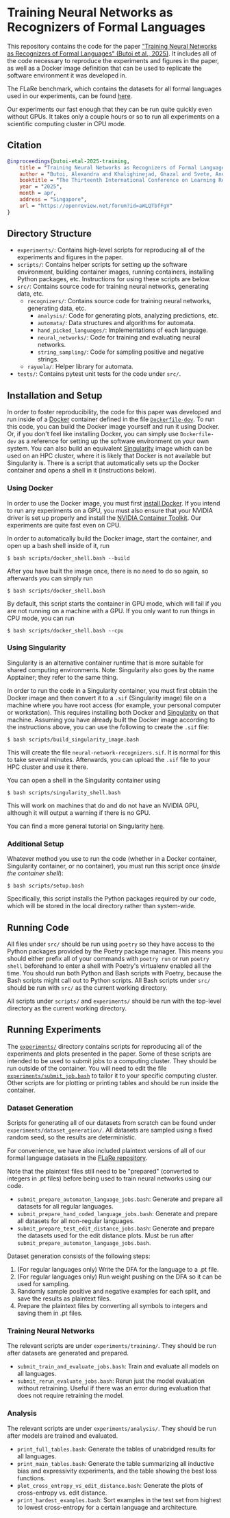 # Training Neural Networks as Recognizers of Formal Languages

This repository contains the code for the paper
["Training Neural Networks as Recognizers of Formal Languages" (Butoi et al., 2025)](https://openreview.net/forum?id=aWLQTbfFgV).
It includes all of the code necessary to reproduce the experiments and figures
in the paper, as well as a Docker image definition that can be used to
replicate the software environment it was developed in.

The FLaRe benchmark, which contains the datasets for all formal languages used
in our experiments, can be found [here](https://github.com/rycolab/flare).

Our experiments our fast enough that they can be run quite quickly even without
GPUs. It takes only a couple hours or so to run all experiments on a scientific
computing cluster in CPU mode.

## Citation

```bibtex
@inproceedings{butoi-etal-2025-training,
    title = "Training Neural Networks as Recognizers of Formal Languages",
    author = "Butoi, Alexandra and Khalighinejad, Ghazal and Svete, Anej and Valvoda, Josef and Cotterell, Ryan and DuSell, Brian",
    booktitle = "The Thirteenth International Conference on Learning Representations",
    year = "2025",
    month = apr,
    address = "Singapore",
    url = "https://openreview.net/forum?id=aWLQTbfFgV"
}
```

## Directory Structure

* `experiments/`: Contains high-level scripts for reproducing all of the
  experiments and figures in the paper.
* `scripts/`: Contains helper scripts for setting up the software environment,
  building container images, running containers, installing Python packages,
  etc. Instructions for using these scripts are below.
* `src/`: Contains source code for training neural networks,
  generating data, etc.
  * `recognizers/`: Contains source code for training neural networks,
    generating data, etc.
    * `analysis/`: Code for generating plots, analyzing predictions, etc.
    * `automata/`: Data structures and algorithms for automata.
    * `hand_picked_languages/`: Implementations of each language.
    * `neural_networks/`: Code for training and evaluating neural networks.
    * `string_sampling/`: Code for sampling positive and negative strings.
  * `rayuela/`: Helper library for automata.
* `tests/`: Contains pytest unit tests for the code under `src/`.

## Installation and Setup

In order to foster reproducibility, the code for this paper was developed and
run inside of a [Docker](https://www.docker.com/) container defined in the file
[`Dockerfile-dev`](Dockerfile-dev). To run this code, you can build the
Docker image yourself and run it using Docker. Or, if you don't feel like
installing Docker, you can simply use `Dockerfile-dev` as a reference for
setting up the software environment on your own system. You can also build
an equivalent [Singularity](https://sylabs.io/docs/#singularity) image which
can be used on an HPC cluster, where it is likely that Docker is not available
but Singularity is. There is a script that automatically sets up the Docker
container and opens a shell in it (instructions below).

### Using Docker

In order to use the Docker image, you must first
[install Docker](https://www.docker.com/get-started).
If you intend to run any experiments on a GPU, you must also ensure that your
NVIDIA driver is set up properly and install the
[NVIDIA Container Toolkit](https://docs.nvidia.com/datacenter/cloud-native/container-toolkit/install-guide.html). Our experiments are quite fast even on CPU.

In order to automatically build the Docker image, start the container, and open
up a bash shell inside of it, run

    $ bash scripts/docker_shell.bash --build

After you have built the image once, there is no need to do so again, so
afterwards you can simply run

    $ bash scripts/docker_shell.bash

By default, this script starts the container in GPU mode, which will fail if
you are not running on a machine with a GPU. If you only want to run things in
CPU mode, you can run

    $ bash scripts/docker_shell.bash --cpu

### Using Singularity

Singularity is an alternative container runtime that is more suitable for
shared computing environments. Note: Singularity also goes by the name
Apptainer; they refer to the same thing.

In order to run the code in a Singularity container, you must first obtain the
Docker image and then convert it to a `.sif` (Singularity image) file on a
machine where you have root access (for example, your personal computer or
workstation). This requires installing both Docker and
[Singularity](https://docs.sylabs.io/guides/latest/user-guide/quick_start.html)
on that machine. Assuming you have already built the Docker image according to
the instructions above, you can use the following to create the `.sif` file:

    $ bash scripts/build_singularity_image.bash

This will create the file `neural-network-recognizers.sif`. It is normal for
this to take several minutes. Afterwards, you can upload the `.sif` file to
your HPC cluster and use it there.

You can open a shell in the Singularity container using

    $ bash scripts/singularity_shell.bash

This will work on machines that do and do not have an NVIDIA GPU, although it
will output a warning if there is no GPU.

You can find a more general tutorial on Singularity
[here](https://github.com/bdusell/singularity-tutorial).

### Additional Setup

Whatever method you use to run the code (whether in a Docker container,
Singularity container, or no container), you must run this script once (*inside
the container shell*):

    $ bash scripts/setup.bash

Specifically, this script installs the Python packages required by our code,
which will be stored in the local directory rather than system-wide.

## Running Code

All files under `src/` should be run using `poetry` so they have access to the
Python packages provided by the Poetry package manager. This means you should
either prefix all of your commands with `poetry run` or run `poetry shell`
beforehand to enter a shell with Poetry's virtualenv enabled all the time. You
should run both Python and Bash scripts with Poetry, because the Bash scripts
might call out to Python scripts. All Bash scripts under `src/` should be run
with `src/` as the current working directory.

All scripts under `scripts/` and `experiments/` should be run with the
top-level directory as the current working directory.

## Running Experiments

The [`experiments/`](experiments) directory contains scripts for reproducing
all of the experiments and plots presented in the paper. Some of these scripts
are intended to be used to submit jobs to a computing cluster. They should be
run outside of the container. You will need to edit the file
[`experiments/submit_job.bash`](experiments/submit_job.bash)
to tailor it to your specific computing cluster. Other scripts are for plotting
or printing tables and should be run inside the container.

### Dataset Generation

Scripts for generating all of our datasets from scratch can be found under
`experiments/dataset_generation/`. All datasets are sampled using a fixed
random seed, so the results are deterministic.

For convenience, we have also included plaintext versions of all of our formal
language datasets in the [FLaRe repository](https://github.com/rycolab/flare).

Note that the plaintext files still need to be "prepared" (converted to
integers in .pt files) before being used to train neural networks using our
code.

* `submit_prepare_automaton_language_jobs.bash`: Generate and prepare all
  datasets for all regular languages.
* `submit_prepare_hand_coded_language_jobs.bash`: Generate and prepare all
  datasets for all non-regular languages.
* `submit_prepare_test_edit_distance_jobs.bash`: Generate and prepare the
  datasets used for the edit distance plots. Must be run after
  `submit_prepare_automaton_language_jobs.bash`.

Dataset generation consists of the following steps:

1. (For regular languages only) Write the DFA for the language to a .pt file.
2. (For regular languages only) Run weight pushing on the DFA so it can be used
   for sampling.
3. Randomly sample positive and negative examples for each split, and save the
   results as plaintext files.
4. Prepare the plaintext files by converting all symbols to integers and saving
   them in .pt files.

### Training Neural Networks

The relevant scripts are under `experiments/training/`. They should be run
after datasets are generated and prepared.

* `submit_train_and_evaluate_jobs.bash`: Train and evaluate all models on all
  languages.
* `submit_rerun_evaluate_jobs.bash`: Rerun just the model evaluation without
  retraining. Useful if there was an error during evaluation that does not
  require retraining the model.

### Analysis

The relevant scripts are under `experiments/analysis/`. They should be run
after models are trained and evaluated.

* `print_full_tables.bash`: Generate the tables of unabridged results for all
  languages.
* `print_main_tables.bash`: Generate the table summarizing all inductive bias
  and expressivity experiments, and the table showing the best loss functions.
* `plot_cross_entropy_vs_edit_distance.bash`: Generate the plots of
  cross-entropy vs. edit distance.
* `print_hardest_examples.bash`: Sort examples in the test set from highest to
  lowest cross-entropy for a certain language and architecture.
